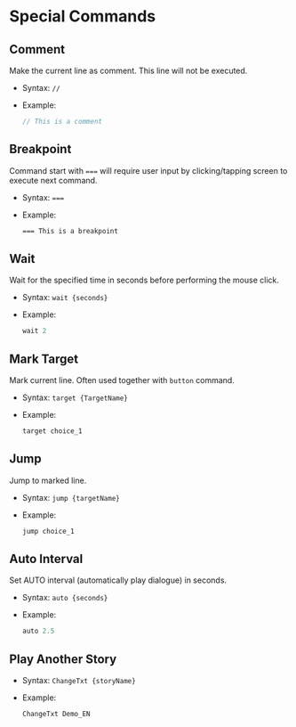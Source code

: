 # Special Commands

## Comment

Make the current line as comment. This line will not be executed.

- Syntax: `//`
- Example:

  ```csharp
  // This is a comment
  ```

## Breakpoint

Command start with `===` will require user input by clicking/tapping screen to execute next command.

- Syntax: `===`
- Example:

  ```txt
  === This is a breakpoint
  ```

## Wait

Wait for the specified time in seconds before performing the mouse click.

- Syntax: `wait {seconds}`
- Example:

  ```csharp
  wait 2
  ```

## Mark Target

Mark current line. Often used together with `button` command.

- Syntax: `target {TargetName}`
- Example:

  ```csharp
  target choice_1
  ```

## Jump

Jump to marked line.

- Syntax: `jump {targetName}`
- Example:

  ```csharp
  jump choice_1
  ```

## Auto Interval

Set AUTO interval (automatically play dialogue) in seconds.

- Syntax: `auto {seconds}`
- Example:

  ```csharp
  auto 2.5
  ```

## Play Another Story

- Syntax: `ChangeTxt {storyName}`
- Example:

  ```csharp
  ChangeTxt Demo_EN
  ```
